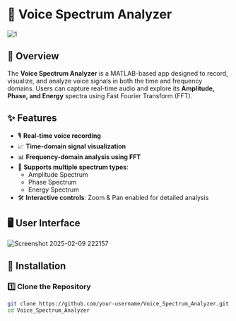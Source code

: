 # 🎤 Voice Spectrum Analyzer
![1](https://github.com/user-attachments/assets/4268ed62-5cf0-44c1-b32c-07d9ab720b4d)

## 📌 Overview
The **Voice Spectrum Analyzer** is a MATLAB-based app designed to record, visualize, and analyze voice signals in both the time and frequency domains. Users can capture real-time audio and explore its **Amplitude, Phase, and Energy** spectra using Fast Fourier Transform (FFT).

## ✨ Features
- 🎙️ **Real-time voice recording**
- 📈 **Time-domain signal visualization**
- 📊 **Frequency-domain analysis using FFT**
- 🔄 **Supports multiple spectrum types**:
  - Amplitude Spectrum
  - Phase Spectrum
  - Energy Spectrum
- 🛠️ **Interactive controls**: Zoom & Pan enabled for detailed analysis

## 🖥️ User Interface
![Screenshot 2025-02-09 222157](https://github.com/user-attachments/assets/b74322f5-71ff-40a7-91ce-bb06705736bb)


## 🚀 Installation
### **1️⃣ Clone the Repository**
```bash
git clone https://github.com/your-username/Voice_Spectrum_Analyzer.git
cd Voice_Spectrum_Analyzer

